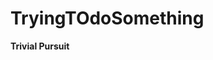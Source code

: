 TryingTOdoSomething
===================
<!DOCTYPE html>
<html> 
<strong> Trivial Pursuit </strong>
</html>

